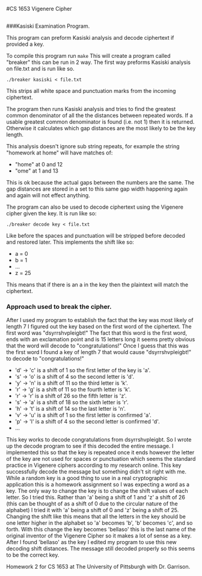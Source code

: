 #CS 1653 Vigenere Cipher

##

###Kasiski Examination Program.

This program can preform Kasiski analysis and decode ciphertext if provided a 
key.

To compile this program run 
	`make`
This will create a program called "breaker" this can be run in 2 way. The 
first way preforms Kasiski analysis on file.txt and is run like so.

	./breaker kasiski < file.txt	

This strips all white space and punctuation marks from the incoming 
ciphertext.

The program then runs Kasiski analysis and tries to find the greatest common 
denominator of all the the distances between repeated words. If a usable 
greatest common denominator is found (i.e. not 1) then it is returned. 
Otherwise it calculates which gap distances are the most likely to be the key 
length. 

This analysis doesn't ignore sub string repeats, for example the string 
"homework at home" will have matches of:

* "home" at 0 and 12
* "ome" at 1 and 13

This is ok because the actual gaps between the numbers are the same. 
The gap distances are stored in a set to this same gap width happening 
again and again will not effect anything.

The program can also be used to decode ciphertext using the Vigenere cipher 
given the key. It is run like so:

	./breaker decode key < file.txt

Like before the spaces and punctuation will be stripped before decoded and 
restored later. This implements the shift like so:

* a = 0
* b = 1
* ...
* z = 25

This means that if there is an a in the key then the plaintext will match 
the ciphertext. 


### Approach used to break the cipher. 
After I used my program to establish the fact that the key was most likely of 
length 7 I figured out the key based on the first word of the ciphertext. The 
first word was "dsyrrshvpleigbt!" The fact that this word is the first word, ends 
with an exclamation point and is 15 letters long it seems pretty obvious that the
word will decode to "congratulations!" Once I guess that this was the first word 
I found a key of length 7 that would cause "dsyrrshvpleigbt!" to decode to
"congratulations!" 

* 'd' -> 'c' is a shift of 1 so the first letter of the key is 'a'.
* 's' -> 'o' is a shift of 4 so the second letter is 'd'.
* 'y' -> 'n' is a shift of 11 so the third letter is 'k'.
* 'r' -> 'g' is a shift of 11 so the fourth letter is 'k'.
* 'r' -> 'r' is a shift of 26 so the fifth letter is 'z'.
* 's' -> 'a' is a shift of 18 so the sixth letter is 'r'.
* 'h' -> 't' is a shift of 14 so the last letter is 'n'.
* 'v' -> 'u' is a shift of 1 so the first letter is confirmed 'a'.
* 'p' -> 'l' is a shift of 4 so the second letter is confirmed 'd'.
* ...

This key works to decode congratulations from dsyrrshvpleigbt. So I wrote up the
decode program to see if this decoded the entire message. I implemented this so 
that the key is repeated once it ends however the letter of the key are not used 
for spaces or punctuation which seems the standard practice in Vigenere ciphers 
according to my research online. This key successfully decode the message but 
something didn't sit right with me. While a random key is a good thing to use in 
a real cryptographic application this is a homework assignment so I was expecting 
a word as a key. The only way to change the key is to change the shift values of
each letter. So I tried this. Rather than 'a' being a shift of 1 and 'z' a shift 
of 26 (this can be thought of as a shift of 0 due to the circular nature of the 
alphabet) I tried it with 'a' being a shift of 0 and 'z' being a shift of 25. 
Changing the shift like this means that all the letters in the key should be one 
letter higher in the alphabet so 'a' becomes 'b', 'b' becomes 'c', and so forth. 
With this change the key becomes 'bellaso' this is the last name of the original 
inventor of the Vigenere Cipher so it makes a lot of sense as a key. After I 
found 'bellaso' as the key I edited my program to use this new decoding shift 
distances. The message still decoded properly so this seems to be the correct 
key. 

Homework 2 for CS 1653 at The University of Pittsburgh with Dr. Garrison.
